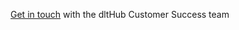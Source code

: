 <span><a href="https://dlthub.com/contact">Get in touch</a> with the dltHub Customer Success team</span>
